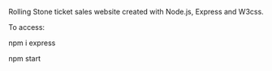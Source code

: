 Rolling Stone ticket sales website created with Node.js, Express and W3css.

To access:

npm i express

npm start



